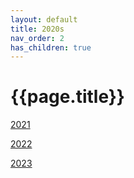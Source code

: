 ```yaml
---
layout: default
title: 2020s
nav_order: 2
has_children: true
---
```


# {{page.title}}

[2021](2021/)

[2022](2022/)

[2023](2023/)
